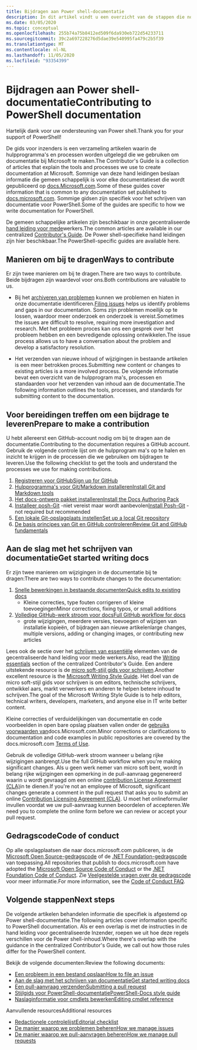 ```yaml
---
title: Bijdragen aan Power shell-documentatie
description: In dit artikel vindt u een overzicht van de stappen die nodig zijn om aan de Power shell-documentatie te bijdragen.
ms.date: 03/05/2020
ms.topic: conceptual
ms.openlocfilehash: 255b74a75b8412ed509f6da930eb722d54233711
ms.sourcegitcommit: 39c2a697228276d5dae39e540995fa479c2b5f39
ms.translationtype: MT
ms.contentlocale: nl-NL
ms.lasthandoff: 11/05/2020
ms.locfileid: "93354399"
---
```

# <a name="contributing-to-powershell-documentation"></a><span data-ttu-id="c8e7a-103">Bijdragen aan Power shell-documentatie</span><span class="sxs-lookup"><span data-stu-id="c8e7a-103">Contributing to PowerShell documentation</span></span>

<span data-ttu-id="c8e7a-104">Hartelijk dank voor uw ondersteuning van Power shell.</span><span class="sxs-lookup"><span data-stu-id="c8e7a-104">Thank you for your support of PowerShell!</span></span>

<span data-ttu-id="c8e7a-105">De gids voor inzenders is een verzameling artikelen waarin de hulpprogramma's en processen worden uitgelegd die we gebruiken om documentatie bij Microsoft te maken.</span><span class="sxs-lookup"><span data-stu-id="c8e7a-105">The Contributor's Guide is a collection of articles that explain the tools and processes we use to create documentation at Microsoft.</span></span> <span data-ttu-id="c8e7a-106">Sommige van deze hand leidingen beslaan informatie die gemeen schappelijk is voor elke documentatieset die wordt gepubliceerd op [docs.Microsoft.com][docs].</span><span class="sxs-lookup"><span data-stu-id="c8e7a-106">Some of these guides cover information that is common to any documentation set published to [docs.microsoft.com][docs].</span></span> <span data-ttu-id="c8e7a-107">Sommige gidsen zijn specifiek voor het schrijven van documentatie voor PowerShell.</span><span class="sxs-lookup"><span data-stu-id="c8e7a-107">Some of the guides are specific to how we write documentation for PowerShell.</span></span>

<span data-ttu-id="c8e7a-108">De gemeen schappelijke artikelen zijn beschikbaar in onze gecentraliseerde [hand leiding voor mede][contribute]werkers.</span><span class="sxs-lookup"><span data-stu-id="c8e7a-108">The common articles are available in our centralized [Contributor's Guide][contribute].</span></span> <span data-ttu-id="c8e7a-109">De Power shell-specifieke hand leidingen zijn hier beschikbaar.</span><span class="sxs-lookup"><span data-stu-id="c8e7a-109">The PowerShell-specific guides are available here.</span></span>

## <a name="ways-to-contribute"></a><span data-ttu-id="c8e7a-110">Manieren om bij te dragen</span><span class="sxs-lookup"><span data-stu-id="c8e7a-110">Ways to contribute</span></span>

<span data-ttu-id="c8e7a-111">Er zijn twee manieren om bij te dragen.</span><span class="sxs-lookup"><span data-stu-id="c8e7a-111">There are two ways to contribute.</span></span> <span data-ttu-id="c8e7a-112">Beide bijdragen zijn waardevol voor ons.</span><span class="sxs-lookup"><span data-stu-id="c8e7a-112">Both contributions are valuable to us.</span></span>

- <span data-ttu-id="c8e7a-113">Bij het [archiveren van problemen][file-an-issue] kunnen we problemen en hiaten in onze documentatie identificeren.</span><span class="sxs-lookup"><span data-stu-id="c8e7a-113">[Filing issues][file-an-issue] helps us identify problems and gaps in our documentation.</span></span> <span data-ttu-id="c8e7a-114">Soms zijn problemen moeilijk op te lossen, waardoor meer onderzoek en onderzoek is vereist.</span><span class="sxs-lookup"><span data-stu-id="c8e7a-114">Sometimes the issues are difficult to resolve, requiring more investigation and research.</span></span> <span data-ttu-id="c8e7a-115">Met het probleem proces kan ons een gesprek over het probleem hebben en een bevredigende oplossing ontwikkelen.</span><span class="sxs-lookup"><span data-stu-id="c8e7a-115">The issue process allows us to have a conversation about the problem and develop a satisfactory resolution.</span></span>

- <span data-ttu-id="c8e7a-116">Het verzenden van nieuwe inhoud of wijzigingen in bestaande artikelen is een meer betrokken proces.</span><span class="sxs-lookup"><span data-stu-id="c8e7a-116">Submitting new content or changes to existing articles is a more involved process.</span></span> <span data-ttu-id="c8e7a-117">De volgende informatie bevat een overzicht van de hulpprogram ma's, processen en standaarden voor het verzenden van inhoud aan de documentatie.</span><span class="sxs-lookup"><span data-stu-id="c8e7a-117">The following information outlines the tools, processes, and standards for submitting content to the documentation.</span></span>

## <a name="prepare-to-make-a-contribution"></a><span data-ttu-id="c8e7a-118">Voor bereidingen treffen om een bijdrage te leveren</span><span class="sxs-lookup"><span data-stu-id="c8e7a-118">Prepare to make a contribution</span></span>

<span data-ttu-id="c8e7a-119">U hebt allereerst een GitHub-account nodig om bij te dragen aan de documentatie.</span><span class="sxs-lookup"><span data-stu-id="c8e7a-119">Contributing to the documentation requires a GitHub account.</span></span> <span data-ttu-id="c8e7a-120">Gebruik de volgende controle lijst om de hulpprogram ma's op te halen en inzicht te krijgen in de processen die we gebruiken om bijdragen te leveren.</span><span class="sxs-lookup"><span data-stu-id="c8e7a-120">Use the following checklist to get the tools and understand the processes we use for making contributions.</span></span>

1. [<span data-ttu-id="c8e7a-121">Registreren voor GitHub</span><span class="sxs-lookup"><span data-stu-id="c8e7a-121">Sign up for GitHub</span></span>](/contribute/get-started-setup-github)
1. [<span data-ttu-id="c8e7a-122">Hulpprogramma's voor Git/Markdown installeren</span><span class="sxs-lookup"><span data-stu-id="c8e7a-122">Install Git and Markdown tools</span></span>](/contribute/get-started-setup-tools)
1. [<span data-ttu-id="c8e7a-123">Het docs-ontwerp pakket installeren</span><span class="sxs-lookup"><span data-stu-id="c8e7a-123">Install the Docs Authoring Pack</span></span>](/contribute/how-to-write-docs-auth-pack)
1. <span data-ttu-id="c8e7a-124">[Installeer posh-Git][posh-git] -niet vereist maar wordt aanbevolen</span><span class="sxs-lookup"><span data-stu-id="c8e7a-124">[Install Posh-Git][posh-git] - not required but recommended</span></span>
1. [<span data-ttu-id="c8e7a-125">Een lokale Git-opslagplaats instellen</span><span class="sxs-lookup"><span data-stu-id="c8e7a-125">Set up a local Git repository</span></span>](/contribute/get-started-setup-local)
1. [<span data-ttu-id="c8e7a-126">De basis principes van Git en GitHub controleren</span><span class="sxs-lookup"><span data-stu-id="c8e7a-126">Review Git and GitHub fundamentals</span></span>](/contribute/git-github-fundamentals)

## <a name="get-started-writing-docs"></a><span data-ttu-id="c8e7a-127">Aan de slag met het schrijven van documentatie</span><span class="sxs-lookup"><span data-stu-id="c8e7a-127">Get started writing docs</span></span>

<span data-ttu-id="c8e7a-128">Er zijn twee manieren om wijzigingen in de documentatie bij te dragen:</span><span class="sxs-lookup"><span data-stu-id="c8e7a-128">There are two ways to contribute changes to the documentation:</span></span>

1. [<span data-ttu-id="c8e7a-129">Snelle bewerkingen in bestaande documenten</span><span class="sxs-lookup"><span data-stu-id="c8e7a-129">Quick edits to existing docs</span></span>](/contribute/#quick-edits-to-existing-documents)
   - <span data-ttu-id="c8e7a-130">Kleine correcties, type fouten corrigeren of kleine toevoegingen</span><span class="sxs-lookup"><span data-stu-id="c8e7a-130">Minor corrections, fixing typos, or small additions</span></span>
1. [<span data-ttu-id="c8e7a-131">Volledige GitHub-werk stroom voor docs</span><span class="sxs-lookup"><span data-stu-id="c8e7a-131">Full GitHub workflow for docs</span></span>](/contribute/how-to-write-workflows-major)
   - <span data-ttu-id="c8e7a-132">grote wijzigingen, meerdere versies, toevoegen of wijzigen van installatie kopieën, of bijdragen aan nieuwe artikelen</span><span class="sxs-lookup"><span data-stu-id="c8e7a-132">large changes, multiple versions, adding or changing images, or contributing new articles</span></span>

<span data-ttu-id="c8e7a-133">Lees ook de sectie over het [schrijven van essentiële](/contribute/style-quick-start) elementen van de gecentraliseerde hand leiding voor mede werkers.</span><span class="sxs-lookup"><span data-stu-id="c8e7a-133">Also, read the [Writing essentials](/contribute/style-quick-start) section of the centralized Contributor's Guide.</span></span> <span data-ttu-id="c8e7a-134">Een andere uitstekende resource is de [micro soft-stijl gids voor schrijven][style-guide].</span><span class="sxs-lookup"><span data-stu-id="c8e7a-134">Another excellent resource is the [Microsoft Writing Style Guide][style-guide].</span></span> <span data-ttu-id="c8e7a-135">Het doel van de micro soft-stijl gids voor schrijven is om editors, technische schrijvers, ontwikkel aars, markt verwerkers en anderen te helpen betere inhoud te schrijven.</span><span class="sxs-lookup"><span data-stu-id="c8e7a-135">The goal of the Microsoft Writing Style Guide is to help editors, technical writers, developers, marketers, and anyone else in IT write better content.</span></span>

<span data-ttu-id="c8e7a-136">Kleine correcties of verduidelijkingen van documentatie en code voorbeelden in open bare opslag plaatsen vallen onder de [gebruiks voorwaarden van][terms-of-use]docs.Microsoft.com.</span><span class="sxs-lookup"><span data-stu-id="c8e7a-136">Minor corrections or clarifications to documentation and code examples in public repositories are covered by the docs.microsoft.com [Terms of Use][terms-of-use].</span></span>

<span data-ttu-id="c8e7a-137">Gebruik de volledige GitHub-werk stroom wanneer u belang rijke wijzigingen aanbrengt.</span><span class="sxs-lookup"><span data-stu-id="c8e7a-137">Use the full GitHub workflow when you're making significant changes.</span></span> <span data-ttu-id="c8e7a-138">Als u geen werk nemer van micro soft bent, wordt in belang rijke wijzigingen een opmerking in de pull-aanvraag gegenereerd waarin u wordt gevraagd om een online [contribution License Agreement (CLA)][cla]in te dienen.</span><span class="sxs-lookup"><span data-stu-id="c8e7a-138">If you're not an employee of Microsoft, significant changes generate a comment in the pull request that asks you to submit an online [Contribution Licensing Agreement (CLA)][cla].</span></span> <span data-ttu-id="c8e7a-139">U moet het onlineformulier invullen voordat we uw pull-aanvraag kunnen beoordelen of accepteren.</span><span class="sxs-lookup"><span data-stu-id="c8e7a-139">We need you to complete the online form before we can review or accept your pull request.</span></span>

## <a name="code-of-conduct"></a><span data-ttu-id="c8e7a-140">Gedragscode</span><span class="sxs-lookup"><span data-stu-id="c8e7a-140">Code of conduct</span></span>

<span data-ttu-id="c8e7a-141">Op alle opslagplaatsen die naar docs.microsoft.com publiceren, is de [Microsoft Open Source-gedragscode](https://opensource.microsoft.com/codeofconduct/) of de [.NET Foundation-gedragscode](https://dotnetfoundation.org/code-of-conduct) van toepassing.</span><span class="sxs-lookup"><span data-stu-id="c8e7a-141">All repositories that publish to docs.microsoft.com have adopted the [Microsoft Open Source Code of Conduct](https://opensource.microsoft.com/codeofconduct/) or the [.NET Foundation Code of Conduct](https://dotnetfoundation.org/code-of-conduct).</span></span> <span data-ttu-id="c8e7a-142">Zie [Veelgestelde vragen over de gedragscode](https://opensource.microsoft.com/codeofconduct/faq/) voor meer informatie.</span><span class="sxs-lookup"><span data-stu-id="c8e7a-142">For more information, see the [Code of Conduct FAQ](https://opensource.microsoft.com/codeofconduct/faq/).</span></span>

## <a name="next-steps"></a><span data-ttu-id="c8e7a-143">Volgende stappen</span><span class="sxs-lookup"><span data-stu-id="c8e7a-143">Next steps</span></span>

<span data-ttu-id="c8e7a-144">De volgende artikelen behandelen informatie die specifiek is afgestemd op Power shell-documentatie.</span><span class="sxs-lookup"><span data-stu-id="c8e7a-144">The following articles cover information specific to PowerShell documentation.</span></span> <span data-ttu-id="c8e7a-145">Als er een overlap is met de instructies in de hand leiding voor gecentraliseerde Inzender, roepen we uit hoe deze regels verschillen voor de Power shell-inhoud.</span><span class="sxs-lookup"><span data-stu-id="c8e7a-145">Where there's overlap with the guidance in the centralized Contributor's Guide, we call out how those rules differ for the PowerShell content.</span></span>

<span data-ttu-id="c8e7a-146">Bekijk de volgende documenten:</span><span class="sxs-lookup"><span data-stu-id="c8e7a-146">Review the following documents:</span></span>

- [<span data-ttu-id="c8e7a-147">Een probleem in een bestand opslaan</span><span class="sxs-lookup"><span data-stu-id="c8e7a-147">How to file an issue</span></span>](file-an-issue.md)
- [<span data-ttu-id="c8e7a-148">Aan de slag met het schrijven van documentatie</span><span class="sxs-lookup"><span data-stu-id="c8e7a-148">Get started writing docs</span></span>](get-started-writing.md)
- [<span data-ttu-id="c8e7a-149">Een pull-aanvraag verzenden</span><span class="sxs-lookup"><span data-stu-id="c8e7a-149">Submitting a pull request</span></span>](pull-requests.md)
- [<span data-ttu-id="c8e7a-150">Stijlgids voor PowerShell-documentatie</span><span class="sxs-lookup"><span data-stu-id="c8e7a-150">PowerShell-Docs style guide</span></span>](powershell-style-guide.md)
- [<span data-ttu-id="c8e7a-151">Naslaginformatie voor cmdlets bewerken</span><span class="sxs-lookup"><span data-stu-id="c8e7a-151">Editing cmdlet reference</span></span>](editing-cmdlet-ref.md)

<span data-ttu-id="c8e7a-152">Aanvullende resources</span><span class="sxs-lookup"><span data-stu-id="c8e7a-152">Additional resources</span></span>

- [<span data-ttu-id="c8e7a-153">Redactionele controlelijst</span><span class="sxs-lookup"><span data-stu-id="c8e7a-153">Editorial checklist</span></span>](editorial-checklist.md)
- [<span data-ttu-id="c8e7a-154">De manier waarop we problemen beheren</span><span class="sxs-lookup"><span data-stu-id="c8e7a-154">How we manage issues</span></span>](managing-issues.md)
- [<span data-ttu-id="c8e7a-155">De manier waarop we pull-aanvragen beheren</span><span class="sxs-lookup"><span data-stu-id="c8e7a-155">How we manage pull requests</span></span>](managing-pull-requests.md)

<!--link refs-->
[cla]: https://cla.microsoft.com/
[contribute]: /contribute/
[docs]: https://docs.microsoft.com/
[file-an-issue]: file-an-issue.md
[posh-git]: https://www.powershellgallery.com/packages/posh-git
[psdocs]: /powershell
[style-guide]: /style-guide/welcome/
[terms-of-use]: /legal/termsofuse
